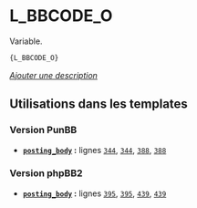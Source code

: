 # L_BBCODE_O


Variable.

```html
{L_BBCODE_O}
```

[*Ajouter une description*](https://fa-tvars.appspot.com/var/L_BBCODE_O)

## Utilisations dans les templates

### Version PunBB
* __[`posting_body`](../tpl/var/punbb/posting_body.md#readme) :__ lignes [`344`](../tpl/src/punbb/posting_body.tpl#L344), [`344`](../tpl/src/punbb/posting_body.tpl#L344), [`388`](../tpl/src/punbb/posting_body.tpl#L388), [`388`](../tpl/src/punbb/posting_body.tpl#L388)

### Version phpBB2
* __[`posting_body`](../tpl/var/subsilver/posting_body.md#readme) :__ lignes [`395`](../tpl/src/subsilver/posting_body.tpl#L395), [`395`](../tpl/src/subsilver/posting_body.tpl#L395), [`439`](../tpl/src/subsilver/posting_body.tpl#L439), [`439`](../tpl/src/subsilver/posting_body.tpl#L439)